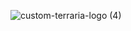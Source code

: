 ![custom-terraria-logo (4)](https://user-images.githubusercontent.com/85753549/163359346-44c925e2-629b-457d-8837-171302a46c20.png)
